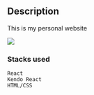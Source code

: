 ## Description
This is my personal website

<img src="https://res.cloudinary.com/dw675k0f5/image/upload/v1571866550/storo/Screenshot_from_2019-10-24_00-35-29.png" />

### Stacks used
 
    React
    Kendo React
    HTML/CSS